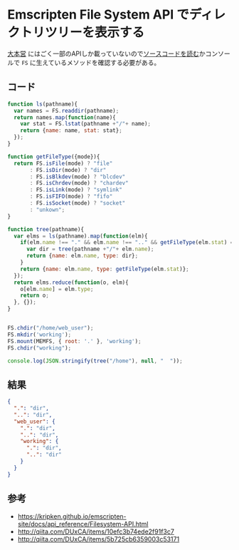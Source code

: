 # Emscripten File System API でディレクトリツリーを表示する

[大本営](https://kripken.github.io/emscripten-site/docs/api_reference/Filesystem-API.html) にはごく一部のAPIしか載っていないので[ソースコードを読む](https://github.com/kripken/emscripten/blob/incoming/src/library_fs.js)かコンソールで `FS` に生えているメソッドを確認する必要がある。

## コード

```js
function ls(pathname){
  var names = FS.readdir(pathname);
  return names.map(function(name){
    var stat = FS.lstat(pathname +"/"+ name);
    return {name: name, stat: stat};
  });
}

function getFileType({mode}){
  return FS.isFile(mode) ? "file"
       : FS.isDir(mode) ? "dir"
       : FS.isBlkdev(mode) ? "blcdev"
       : FS.isChrdev(mode) ? "chardev"
       : FS.isLink(mode) ? "symlink"
       : FS.isFIFO(mode) ? "fifo"
       : FS.isSocket(mode) ? "socket"
       : "unkown";
}

function tree(pathname){
  var elms = ls(pathname).map(function(elm){
    if(elm.name !== "." && elm.name !== ".." && getFileType(elm.stat) === "dir"){
      var dir = tree(pathname +"/"+ elm.name);
      return {name: elm.name, type: dir};
    }
    return {name: elm.name, type: getFileType(elm.stat)};
  });
  return elms.reduce(function(o, elm){
    o[elm.name] = elm.type;
    return o;
  }, {});
}


FS.chdir("/home/web_user");
FS.mkdir('working');
FS.mount(MEMFS, { root: '.' }, 'working');
FS.chdir("working");

console.log(JSON.stringify(tree("/home"), null, "  "));
```

## 結果

```json
{
  ".": "dir",
  "..": "dir",
  "web_user": {
    ".": "dir",
    "..": "dir",
    "working": {
      ".": "dir",
      "..": "dir"
    }
  }
}
```
## 参考
* https://kripken.github.io/emscripten-site/docs/api_reference/Filesystem-API.html
* http://qiita.com/DUxCA/items/10efc3b74ede2f91f3c7
* http://qiita.com/DUxCA/items/5b725cb6359003c53171
